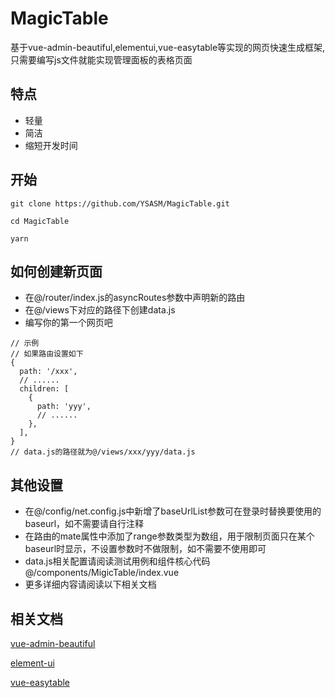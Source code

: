 # MagicTable
基于vue-admin-beautiful,elementui,vue-easytable等实现的网页快速生成框架,只需要编写js文件就能实现管理面板的表格页面

## 特点

* 轻量
* 简洁
* 缩短开发时间

## 开始

```
git clone https://github.com/YSASM/MagicTable.git

cd MagicTable

yarn
```

## 如何创建新页面

* 在@/router/index.js的asyncRoutes参数中声明新的路由
* 在@/views下对应的路径下创建data.js
* 编写你的第一个网页吧

```
// 示例
// 如果路由设置如下
{
  path: '/xxx',
  // ......
  children: [
    {
      path: 'yyy',
      // ......
    },
  ],
}
// data.js的路径就为@/views/xxx/yyy/data.js
```

## 其他设置

* 在@/config/net.config.js中新增了baseUrlList参数可在登录时替换要使用的baseurl，如不需要请自行注释
* 在路由的mate属性中添加了range参数类型为数组，用于限制页面只在某个baseurl时显示，不设置参数时不做限制，如不需要不使用即可
* data.js相关配置请阅读测试用例和组件核心代码@/components/MigicTable/index.vue
* 更多详细内容请阅读以下相关文档



## 相关文档

[vue-admin-beautiful](https://github.com/chuzhixin/vue-admin-better)

[element-ui](https://element.eleme.cn/#/zh-CN)

[vue-easytable](https://happy-coding-clans.github.io/vue-easytable/#/zh/doc/intro)
